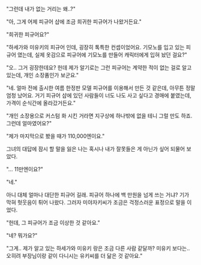 "그런데 내가 없는 거리는 왜..?" 

"아, 그게 어제 피규어 샵에 조금 희귀한 피규어가 나왔거든요." 

"희귀한 피규어요?" 

"하세가와 미유키의 피규어 인데, 굉장히 톡특한 컨셉이었어요. 기모노를 입고 있는 피규어 였는데, 실제 옷감으로 피규어에 기모노를 만들어 캐릭터에게 입혀 놨던 걸요?" 

"오.. 그거 굉장한데요? 헌데 제가 알기로는 그런 피규어는 계약한 적이 없는 걸로 알고 있는데, 개인 소장품인가 보군요." 

"네. 얼마 전에 출시한 여름 한정판 모델 피규어를 이용해서 만든 것 같은데, 아무튼 정말 엄청 났어요. 거기 피규어 샵에 있던 사람들이 너도 나도 사고 싶다고 경매에 붙였는데, 가격이 순식간에 올라갔거든요." 

"개인 소장용으로 커스텀 화 시킨 거라면 지구상에 하나밖에 없을 테니 그럴 만도 하죠. 그런데 얼마였어요?" 

"제가 마지막으로 봤을 때가 110,000엔이요." 

그녀의 대답에 잠시 할 말을 잃은 나는 혹시나 내가 잘못들은 게 아닌가 싶어 되물어 보았다.

"... 11만엔이요?" 

"네." 

아니 대체 얼마나 대단한 피규어 길래. 피규어 하나에 백 만원을 넘게 쓰는 거냐?
기가 막혀 헛웃음이 튀어 나왔다.
그러자 미야자키씨가 조금은 걱정스러운 표정으로 말을 이었다.

"헌데, 그 피규어가 조금 이상한 것 같아요." 

"네? 뭐가요?" 

"그게.. 제가 알고 있는 하세가와 미유키 랑은 조금 다른 사람 같달까? 미유키 보다는.. 오히려 부장님이랑 같이 다니시는 유키씨를 더 닮은 것 같아요." 